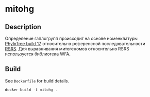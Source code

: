 # mitohg

## Description

Определение гаплогрупп происходит на основе номенклатуры [PhyloTree build 17](http://www.phylotree.org) относительно референсной последовательности [RSRS](http://www.phylotree.org/resources/RSRS.fasta). Для выравнивания митогеномов относительно RSRS используется библиотека [WFA](https://github.com/smarco/WFA).

## Build

See `Dockerfile` for build details.

```
docker build -t mitohg .
```
